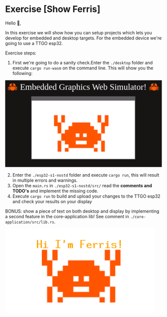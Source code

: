 # Exercise [Show Ferris]

Hello 👋, 

In this exercise we will show how you can setup projects which lets you develop for embedded and desktop targets.
For the embedded device we're going to use a TTGO esp32.

Exercise steps:
1. First we're going to do a sanity check.Enter the `./desktop` folder and execute `cargo run-wasm` on the command line. This will show you the following:

![image desktop](image-desktop-wasm.png)

2. Enter the `./esp32-s1-nostd` folder and execute `cargo run`, this will result in multiple errors and warnings.
3. Open the `main.rs` in `./esp32-s1-nostd/src/` read the **comments and TODO's** and implement the missing code. 
4. Execute `cargo run` to build and upload your changes to the TTGO esp32 and check your results on your display

BONUS: show a piece of text on both desktop and display by implementing a second feature in the core-application lib! See comment in `./core-application/src/lib.rs`.

![expected result](image-rename.png)
